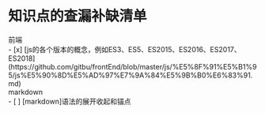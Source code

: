 # 知识点的查漏补缺清单

<detials>
  <summary>
    前端
  </summary>
  - [x] [js的各个版本的概念，例如ES3、ES5、ES2015、ES2016、ES2017、ES2018](https://github.com/gitbu/frontEnd/blob/master/js/%E5%8F%91%E5%B1%95/js%E5%90%8D%E5%AD%97%E7%9A%84%E5%9B%B0%E6%83%91.md)
</detials>

<detials>
  <summary>
    markdown
  </summary>
  - [ ] [markdown]语法的展开收起和锚点
</detials>


